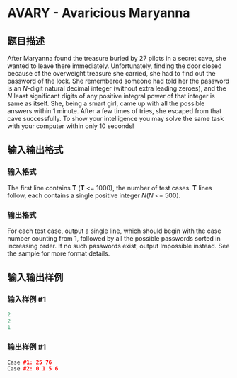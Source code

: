 # AVARY - Avaricious Maryanna

## 题目描述

After Maryanna found the treasure buried by 27 pilots in a secret cave, she wanted to leave there immediately. Unfortunately, finding the door closed because of the overweight treasure she carried, she had to find out the password of the lock. She remembered someone had told her the password is an _N_-digit natural decimal integer (without extra leading zeroes), and the _N_ least significant digits of any positive integral power of that integer is same as itself. She, being a smart girl, came up with all the possible answers within 1 minute. After a few times of tries, she escaped from that cave successfully. To show your intelligence you may solve the same task with your computer within only 10 seconds!

## 输入输出格式

### 输入格式

The first line contains **T** (**T** <= 1000), the number of test cases. **T** lines follow, each contains a single positive integer _N_(_N_ <= 500).

### 输出格式

For each test case, output a single line, which should begin with the case number counting from 1, followed by all the possible passwords sorted in increasing order. If no such passwords exist, output Impossible instead. See the sample for more format details.

## 输入输出样例

### 输入样例 #1

```cpp
2
2
1
```


### 输出样例 #1

```cpp
Case #1: 25 76
Case #2: 0 1 5 6
```


